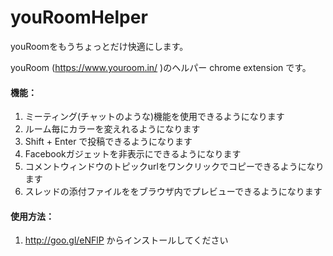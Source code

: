 youRoomHelper
=============

youRoomをもうちょっとだけ快適にします。


youRoom (https://www.youroom.in/ )のヘルパー chrome extension です。  
  
#### 機能：  
1. ミーティング(チャットのような)機能を使用できるようになります  
2. ルーム毎にカラーを変えれるようになります  
3. Shift + Enter で投稿できるようになります  
4. Facebookガジェットを非表示にできるようになります  
5. コメントウィンドウのトピックurlをワンクリックでコピーできるようになります  
6. スレッドの添付ファイルををブラウザ内でプレビューできるようになります  
  
  
#### 使用方法：  
  
1. http://goo.gl/eNFlP からインストールしてください  
  
